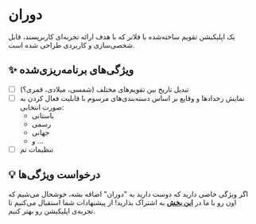 
# دوران

یک اپلیکیشن تقویم ساخته‌شده با فلاتر که با هدف ارائه تجربه‌ای کاربرپسند، قابل شخصی‌سازی و کاربردی طراحی شده است.

## ✨ ویژگی‌های برنامه‌ریزی‌شده

- [ ] تبدیل تاریخ بین تقویم‌های مختلف (شمسی، میلادی، قمری؟)
- [ ] نمایش رخدادها و وقایع بر اساس دسته‌بندی‌های مرسوم با قابلیت فعال کردن به صورت انتخابی:
    - باستانی
    - رسمی
    - جهانی
    - و ...
- [ ] تنظیمات تم

## 💡 درخواست ویژگی‌ها

اگر ویژگی خاصی دارید که دوست دارید به "دوران" اضافه بشه، خوشحال می‌شیم که اون رو با ما در **[این بخش](https://github.com/Azare77/doran/discussions)** به اشتراک بذارید! از پیشنهادات شما استقبال می‌کنیم تا تجربه‌ی اپلیکیشن رو بهتر کنیم.
